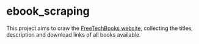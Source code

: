 # ebook_scraping
This project aims to craw the [FreeTechBooks website](https://www.freetechbooks.com/), collecting the titles, description and download links of all books available.
